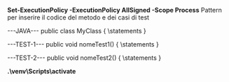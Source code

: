 **Set-ExecutionPolicy -ExecutionPolicy AllSigned -Scope Process**
Pattern per inserire il codice del metodo e dei casi di test 

---JAVA---
public class MyClass {
    \\statements
}

---TEST-1---
public void nomeTest1() {
    \\statements
}

---TEST-2---
public void nomeTest2() {
    \\statements
}

**.\venv\Scripts\activate**
